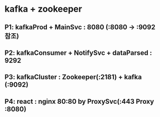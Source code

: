 # kafka + zookeeper

## P1: kafkaProd + MainSvc : 8080 (:8080 -> :9092 참조) 
## P2: kafkaConsumer + NotifySvc + dataParsed : 9292
## P3: kafkaCluster : Zookeeper(:2181) + kafka (:9092)
## P4: react : nginx 80:80 by ProxySvc(:443 Proxy :8080)

### 
